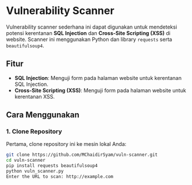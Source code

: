 # Vulnerability Scanner

Vulnerability scanner sederhana ini dapat digunakan untuk mendeteksi potensi kerentanan **SQL Injection** dan **Cross-Site Scripting (XSS)** di website. Scanner ini menggunakan Python dan library `requests` serta `beautifulsoup4`.

## Fitur
- **SQL Injection**: Menguji form pada halaman website untuk kerentanan SQL Injection.
- **Cross-Site Scripting (XSS)**: Menguji form pada halaman website untuk kerentanan XSS.

## Cara Menggunakan

### 1. Clone Repository
Pertama, clone repository ini ke mesin lokal Anda:
```bash
git clone https://github.com/MChaidirSyam/vuln-scanner.git
cd vuln-scanner
pip install requests beautifulsoup4
python vuln_scanner.py
Enter the URL to scan: http://example.com

